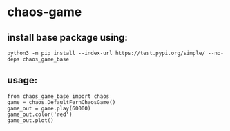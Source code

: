 # chaos-game
## install base package using:

```
python3 -m pip install --index-url https://test.pypi.org/simple/ --no-deps chaos_game_base
```

## usage:

```
from chaos_game_base import chaos
game = chaos.DefaultFernChaosGame()
game_out = game.play(60000)
game_out.color('red')
game_out.plot()
```